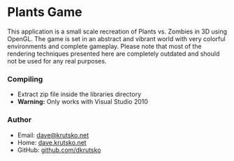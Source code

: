 # Plants Game

This application is a small scale recreation of Plants vs. Zombies in 3D using OpenGL. The game is set in an abstract and vibrant world with very colorful environments and complete gameplay. Please note that most of the rendering techniques presented here are completely outdated and should not be used for any real purposes.

### Compiling
* Extract zip file inside the libraries directory
* **Warning:** Only works with Visual Studio 2010

### Author
* Email: <dave@krutsko.net>
* Home: [dave.krutsko.net](http://dave.krutsko.net)
* GitHub: [github.com/dkrutsko](https://github.com/dkrutsko)